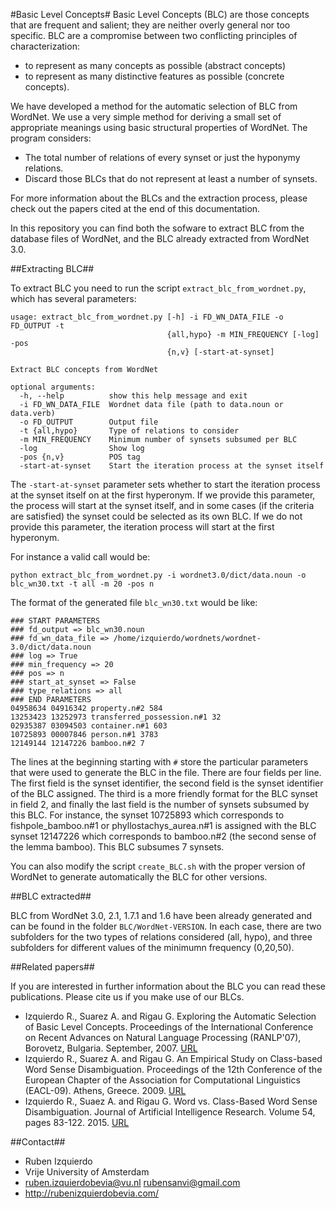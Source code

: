 #Basic Level Concepts#
Basic Level Concepts (BLC) are those concepts that are frequent and salient; they are neither overly general nor too specific.
BLC are a compromise between two conflicting principles of characterization:

+ to represent as many concepts as possible (abstract concepts)
+ to represent as many distinctive features as possible (concrete concepts).

We have developed a method for the automatic selection of BLC from WordNet.  We use a very simple method for deriving a small set
of appropriate meanings using basic structural properties of WordNet. The program considers:

+ The total number of relations of every synset or just the hyponymy relations.
+ Discard those BLCs that do not represent at least a number of synsets.

For more information about the BLCs and the extraction process, please check out the papers cited at the end of this documentation.

In this repository you can find both the sofware to extract BLC from the database files of WordNet, and the BLC already extracted
from WordNet 3.0.

##Extracting BLC##

To extract BLC you need to run the script `extract_blc_from_wordnet.py`, which has several parameters:
```shell
usage: extract_blc_from_wordnet.py [-h] -i FD_WN_DATA_FILE -o FD_OUTPUT -t
                                   {all,hypo} -m MIN_FREQUENCY [-log] -pos
                                   {n,v} [-start-at-synset]

Extract BLC concepts from WordNet

optional arguments:
  -h, --help          show this help message and exit
  -i FD_WN_DATA_FILE  Wordnet data file (path to data.noun or data.verb)
  -o FD_OUTPUT        Output file
  -t {all,hypo}       Type of relations to consider
  -m MIN_FREQUENCY    Minimum number of synsets subsumed per BLC
  -log                Show log
  -pos {n,v}          POS tag
  -start-at-synset    Start the iteration process at the synset itself
```

The `-start-at-synset` parameter sets whether to start the iteration process at the synset itself on at the first hyperonym. If we provide
this parameter, the process will start at the synset itself, and in some cases (if the criteria are satisfied) the synset could be selected
as its own BLC. If we do not provide this parameter, the iteration process will start at the first hyperonym.

For instance a valid call would be:
```shell
python extract_blc_from_wordnet.py -i wordnet3.0/dict/data.noun -o blc_wn30.txt -t all -m 20 -pos n
```

The format of the generated file `blc_wn30.txt` would be like:
```shell
### START PARAMETERS
### fd_output => blc_wn30.noun
### fd_wn_data_file => /home/izquierdo/wordnets/wordnet-3.0/dict/data.noun
### log => True
### min_frequency => 20
### pos => n
### start_at_synset => False
### type_relations => all
### END PARAMETERS
04958634 04916342 property.n#2 584
13253423 13252973 transferred_possession.n#1 32
02935387 03094503 container.n#1 603 
10725893 00007846 person.n#1 3783
12149144 12147226 bamboo.n#2 7
```

The lines at the beginning starting with `#` store the particular parameters that were used to generate the BLC in the file. There are four fields per line. The first field is the synset identifier, the second field is the synset identifier of the BLC assigned.
The third is a more friendly format for the BLC synset in field 2, and finally the last field is the number of synsets subsumed by this BLC.
For instance, the synset 10725893 which corresponds to fishpole_bamboo.n#1 or phyllostachys_aurea.n#1 is assigned with the BLC synset 12147226
which corresponds to bamboo.n#2 (the second sense of the lemma bamboo). This BLC subsumes 7 synsets.

You can also modify the script `create_BLC.sh` with the proper version of WordNet to generate automatically the BLC for other versions.

##BLC extracted##

BLC from WordNet 3.0, 2.1, 1.7.1 and 1.6 have been already generated and can be found in the folder `BLC/WordNet-VERSION`. In each case, there are two subfolders for the two types of
relations considered (all, hypo), and three subfolders for different values of the minimumn frequency (0,20,50).

##Related papers##

If you are interested in further information about the BLC you can read these publications. Please cite us if you make use of our BLCs.

+ Izquierdo R., Suarez A. and Rigau G. Exploring the Automatic Selection of Basic Level Concepts. Proceedings of the International Conference on Recent Advances on Natural Language Processing (RANLP'07), Borovetz, Bulgaria. September, 2007. [URL](http://hdl.handle.net/10045/2522) 
+ Izquierdo R., Suarez A. and Rigau G. An Empirical Study on Class-based Word Sense Disambiguation. Proceedings of the 12th Conference of the European Chapter of the Association for Computational Linguistics (EACL-09). Athens, Greece. 2009. [URL](http://dl.acm.org/citation.cfm?id=1609110)
+ Izquierdo R., Suaez A. and Rigau G. Word vs. Class-Based Word Sense Disambiguation. Journal of Artificial Intelligence Research. Volume 54, pages 83-122. 2015. [URL](http://jair.org/papers/paper4727.html)

##Contact##
* Ruben Izquierdo
* Vrije University of Amsterdam
* ruben.izquierdobevia@vu.nl  rubensanvi@gmail.com
* http://rubenizquierdobevia.com/

